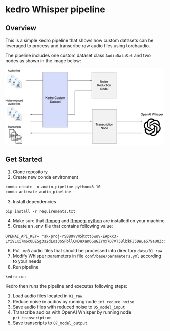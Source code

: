 # kedro Whisper pipeline

## Overview

This is a simple kedro pipeline that shows how custom datasets can be leveraged to process and transcribe raw audio files using torchaudio.

The pipeline includes one custom dataset class `AudioDataSet` and two nodes as shown in the image below:

![Pipeline overview](pipeline.png)

## Get Started

1. Clone repository
2. Create new conda environment
```
conda create -n audio_pipeline python=3.10
conda activate audio_pipeline
```
3. Install dependencies
```
pip install -r requirements.txt
```
4. Make sure that [ffmpeg](https://formulae.brew.sh/formula/ffmpeg) and [ffmpeg-python](https://pypi.org/project/ffmpeg-python/) are installed on your machine
5. Create an .env file that contains following value:
```
OPENAI_API_KEY= "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"
```
6. Put `.mp3` audio files that should be processed into directory `data/01_raw`
7. Modify Whisper parameters in file  `conf/base/parameters.yml` according to your needs
7. Run pipeline
```
kedro run
```

Kedro then runs the pipeline and executes following steps:
1. Load audio files located in `01_raw`
2. Reduce noise in audios by running node `int_reduce_noise`
3. Save audio files with reduced noise to `05_model_input`
4. Transcribe audios with OpenAI Whisper by running node `pri_transcription`
5. Save transcripts to `07_model_output`
